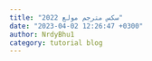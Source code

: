 ```yaml
---
title: "سكس مترجم مولع 2022"
date: "2023-04-02 12:26:47 +0300"
author: NrdyBhu1
category: tutorial blog
---
```

